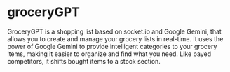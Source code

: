 # groceryGPT

GroceryGPT is a shopping list based on socket.io and Google Gemini, that allows you to create and manage your grocery lists in real-time. It uses the power of Google Gemini to provide intelligent categories to your grocery items, making it easier to organize and find what you need. Like payed competitors, it shifts bought items to a stock section.
